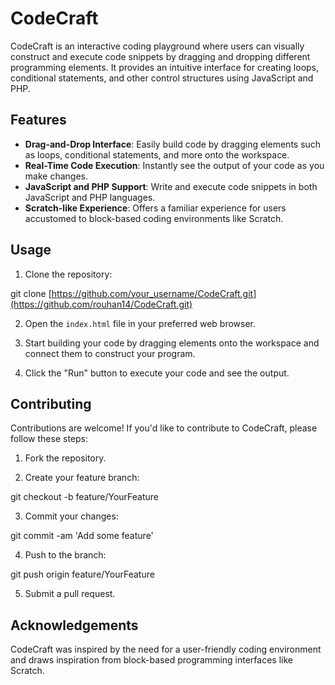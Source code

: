 # CodeCraft

CodeCraft is an interactive coding playground where users can visually construct and execute code snippets by dragging and dropping different programming elements. It provides an intuitive interface for creating loops, conditional statements, and other control structures using JavaScript and PHP.

## Features

- **Drag-and-Drop Interface**: Easily build code by dragging elements such as loops, conditional statements, and more onto the workspace.
- **Real-Time Code Execution**: Instantly see the output of your code as you make changes.
- **JavaScript and PHP Support**: Write and execute code snippets in both JavaScript and PHP languages.
- **Scratch-like Experience**: Offers a familiar experience for users accustomed to block-based coding environments like Scratch.

## Usage

1. Clone the repository:

git clone [https://github.com/your_username/CodeCraft.git](https://github.com/rouhan14/CodeCraft.git)

2. Open the `index.html` file in your preferred web browser.

3. Start building your code by dragging elements onto the workspace and connect them to construct your program.

4. Click the "Run" button to execute your code and see the output.

## Contributing

Contributions are welcome! If you'd like to contribute to CodeCraft, please follow these steps:

1. Fork the repository.

2. Create your feature branch:

git checkout -b feature/YourFeature

3. Commit your changes:

git commit -am 'Add some feature'

4. Push to the branch:

git push origin feature/YourFeature

5. Submit a pull request.

## Acknowledgements

CodeCraft was inspired by the need for a user-friendly coding environment and draws inspiration from block-based programming interfaces like Scratch.


